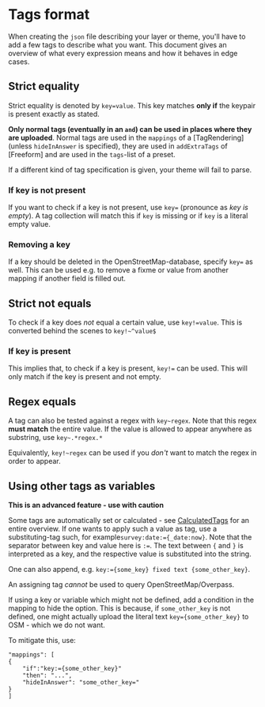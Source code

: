 # Tags format

When creating the `json` file describing your layer or theme, you'll have to add a few tags to describe what you want. This document gives an overview of what every expression means and how it behaves in edge cases.

## Strict equality

Strict equality is denoted by `key=value`. This key matches **only if** the keypair is present exactly as stated.

**Only normal tags (eventually in an `and`) can be used in places where they are uploaded**. Normal tags are used in the `mappings` of a [TagRendering] (unless `hideInAnswer` is specified), they are used in `addExtraTags` of [Freeform] and are used in the `tags`-list of a preset.

If a different kind of tag specification is given, your theme will fail to parse.

### If key is not present

If you want to check if a key is not present, use `key=` (pronounce as _key is empty_). A tag collection will match this if `key` is missing or if `key` is a literal empty value.

### Removing a key

If a key should be deleted in the OpenStreetMap-database, specify `key=` as well. This can be used e.g. to remove a fixme or value from another mapping if another field is filled out.

## Strict not equals

To check if a key does _not_ equal a certain value, use `key!=value`. This is converted behind the scenes to `key!~^value$`

### If key is present

This implies that, to check if a key is present, `key!=` can be used. This will only match if the key is present and not empty.

## Regex equals

A tag can also be tested against a regex with `key~regex`. Note that this regex **must match** the entire value. If the value is allowed to appear anywhere as substring, use `key~.*regex.*`

Equivalently, `key!~regex` can be used if you _don't_ want to match the regex in order to appear.

## Using other tags as variables

**This is an advanced feature - use with caution**

Some tags are automatically set or calculated - see [CalculatedTags](CalculatedTags.md) for an entire overview.
If one wants to apply such a value as tag, use a substituting-tag such, for example`survey:date:={_date:now}`. Note that the separator between key and value here is `:=`.
The text between `{` and `}` is interpreted as a key, and the respective value is substituted into the string.

One can also append, e.g. `key:={some_key} fixed text {some_other_key}`.

An assigning tag _cannot_ be used to query OpenStreetMap/Overpass.

If using a key or variable which might not be defined, add a condition in the mapping to hide the option.
This is because, if `some_other_key` is not defined, one might actually upload the literal text `key={some_other_key}` to OSM - which we do not want.

To mitigate this, use:

```
"mappings": [
{
    "if":"key:={some_other_key}"
    "then": "...",
    "hideInAnswer": "some_other_key="
}
]
```
